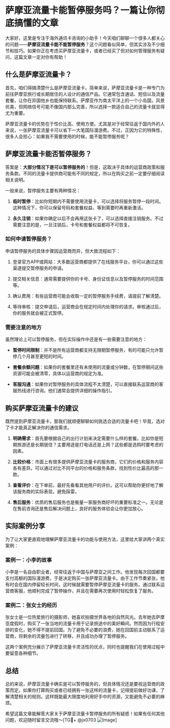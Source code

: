 # 萨摩亚流量卡能暂停服务吗？一篇让你彻底搞懂的文章

大家好，这里是专注于海外通讯卡咨询的小助手！今天咱们聊聊一个很多人都关心的问题——**萨摩亚流量卡能不能暂停服务**？这个问题看似简单，但其实涉及不少细节和技巧。如果你正在考虑买萨摩亚流量卡，或者已经买了但对如何管理服务有疑问，这篇文章一定对你有帮助！

## 什么是萨摩亚流量卡？

首先，咱们得搞清楚什么是萨摩亚流量卡。简单来说，萨摩亚流量卡是一种专门为前往萨摩亚旅行或长期居住的人设计的通信产品。它通常包含通话、短信以及流量套餐，让你在异国他乡也能保持联系。萨摩亚作为南太平洋上的一个小岛国，风景优美，但网络信号可能不像国内那么完善，所以选择一款适合自己的流量卡就显得尤为重要。

萨摩亚流量卡的优势在于性价比高、使用方便。尤其是对于经常往返于国内外的人来说，一张萨摩亚流量卡可以省下一大笔国际漫游费。不过，正因为它的特殊性，很多人会担心：如果我不需要使用的时候，能不能暂停服务呢？

## 萨摩亚流量卡能否暂停服务？

答案是：**大部分情况下是可以暂停服务的**！但是，这取决于具体的运营商政策和服务条款。不同的流量卡提供商可能有不同的规定，所以在购买之前一定要仔细阅读相关说明。

一般来说，暂停服务主要有两种情况：

1. **临时暂停**：比如你短期内不需要使用流量卡，可以选择将服务暂停一段时间。这种情况下，你可以保留号码和套餐权益，等到需要时再重新激活。
   
2. **永久注销**：如果你确定以后不会再用这张卡了，可以选择直接注销服务。不过需要注意的是，一旦注销后，卡号和套餐权益都将不可恢复。

### 如何申请暂停服务？

申请暂停服务的具体步骤因运营商而异，但大致流程如下：

1. 登录官方APP或网站：大多数运营商都提供了在线服务平台，你可以通过这些渠道提交暂停服务的申请。
   
2. 提交相关信息：通常需要提供你的卡号、身份证信息以及暂停服务的时间范围等。

3. 确认费用：有些运营商可能会收取一定的暂停服务手续费，请提前了解清楚。

4. 等待审核：提交申请后，运营商会在规定时间内处理你的请求。审核通过后，你的服务就会被正式暂停。

### 需要注意的地方

虽然理论上可以暂停服务，但在实际操作中还是有一些需要注意的地方：

- **暂停时间限制**：并不是所有运营商都支持无限期暂停服务，有的可能只允许暂停几个月甚至更短的时间。
  
- **套餐余额问题**：如果你的套餐里还有未使用的流量或分钟数，在暂停期间这些资源可能会被清零，具体以运营商的规定为准。

- **客服沟通**：如果你对暂停服务的具体流程不太清楚，可以直接联系运营商的客服热线进行咨询。他们通常会提供详细的操作指引。

## 购买萨摩亚流量卡的建议

既然提到萨摩亚流量卡，那我们就顺便聊聊如何挑选合适的流量卡吧！毕竟，选对了卡才能真正解决你的通信需求。

1. **明确需求**：首先要根据自己的出行计划来决定需要什么样的套餐。比如你是短期旅游还是长期居住？主要用途是打电话还是上网？这些都是选购时要考虑的因素。

2. **比较价格**：市面上有很多提供萨摩亚流量卡的服务商，它们的价格和服务内容各有差异。可以通过对比不同平台的价格和服务条款，找到性价比最高的那一款。

3. **查看评价**：在下单前，最好先看看其他用户的评价。这可以帮助你更好地了解该服务商的实际表现，避免踩雷。

4. **售后服务**：优质的售后服务也是衡量一家服务商好坏的重要标准之一。无论是在售前咨询还是售后解决问题上，良好的服务体验会让你更加放心。

## 实际案例分享

为了让大家更直观地理解萨摩亚流量卡的功能与使用方法，这里给大家讲两个真实案例：

### 案例一：小李的故事

小李是一名自由职业者，经常往返于中国与萨摩亚之间工作。他发现每次回国都要支付高额的国际漫游费，于是决定购买一张萨摩亚流量卡。由于工作节奏紧张，他有时会在国内停留较长时间，这时候就需要暂停萨摩亚流量卡的服务。通过联系运营商客服，他顺利完成了暂停操作，并且在需要再次使用时轻松恢复了服务。

### 案例二：张女士的经历

张女士是一位热爱旅行的摄影师，她喜欢拍摄世界各地的自然风光。去年她去萨摩亚度假时，购买了一张当地的流量卡用于记录旅途中的美好瞬间。然而因为行程安排的变化，她不得不提前回国。为了避免不必要的浪费，她在回国前主动联系了运营商，将剩余的流量包进行了转移，并且成功办理了暂停服务。

这两个案例充分展示了萨摩亚流量卡灵活性的优点，同时也提醒我们在使用过程中要留意各种细节。

## 总结

总的来说，萨摩亚流量卡确实是可以暂停服务的，但具体情况还是要视运营商的政策而定。如果你打算购买或者已经拥有一张这样的流量卡，记得提前做好功课，了解清楚相关的规则。这样既能最大限度地利用好手中的资源，又能避免不必要的麻烦。

希望这篇文章能解答大家关于萨摩亚流量卡暂停服务的所有疑惑！如果有任何其他问题，欢迎随时留言交流哦～[TG💪+ @jx0703 ![Image](https://github.com/user-attachments/assets/dbca1d08-cadb-493c-b0ec-ad6f7a83f270)]